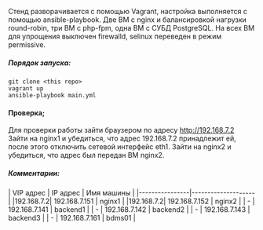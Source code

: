 
Стенд разворачивается с помощью Vagrant, настройка выполняется с помощью ansible-playbook.
Две ВМ с nginx и балансировкой нагрузки round-robin, три ВМ с php-fpm, одна ВМ с СУБД PostgreSQL. На всех ВМ для упрощения выключен firewalld, selinux переведен в режим permissive.

##### Порядок запуска:
```
git clone <this repo>
vagrant up
ansible-playbook main.yml
```
#### Проверка;
Для проверки работы зайти браузером по адресу http://192.168.7.2
Зайти на nginx1 и убедиться, что адрес 192.168.7.2 принадлежит ей, после этого отключить сетевой интерфейс eth1.
Зайти на nginx2 и убедиться, что адрес был передан ВМ nginx2.




##### Комментарии:

| VIP адрес | IP адрес | Имя машины |
|----------------|--------------------|
|192.168.7.2| 192.168.7.151 | nginx1 |
|192.168.7.2| 192.168.7.152 | nginx2 |
|     -     | 192.168.7.141 | backend1 |
|     -     | 192.168.7.142 | backend2 |
|     -     | 192.168.7.143 | backend3 |
|     -     | 192.168.7.161 | bdms01 |


